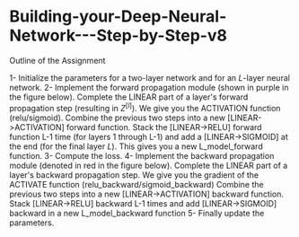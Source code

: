 # Building-your-Deep-Neural-Network---Step-by-Step-v8


 Outline of the Assignment

1- Initialize the parameters for a two-layer network and for an $L$-layer neural network.
2- Implement the forward propagation module (shown in purple in the figure below).
   Complete the LINEAR part of a layer's forward propagation step (resulting in $Z^{[l]}$).
   We give you the ACTIVATION function (relu/sigmoid).
   Combine the previous two steps into a new [LINEAR->ACTIVATION] forward function.
   Stack the [LINEAR->RELU] forward function L-1 time (for layers 1 through L-1) and add a [LINEAR->SIGMOID] at the end (for the final layer $L$). This gives you a new L_model_forward function.
3- Compute the loss.
4- Implement the backward propagation module (denoted in red in the figure below).
   Complete the LINEAR part of a layer's backward propagation step.
   We give you the gradient of the ACTIVATE function (relu_backward/sigmoid_backward)
   Combine the previous two steps into a new [LINEAR->ACTIVATION] backward function.
   Stack [LINEAR->RELU] backward L-1 times and add [LINEAR->SIGMOID] backward in a new L_model_backward function
5- Finally update the parameters.
